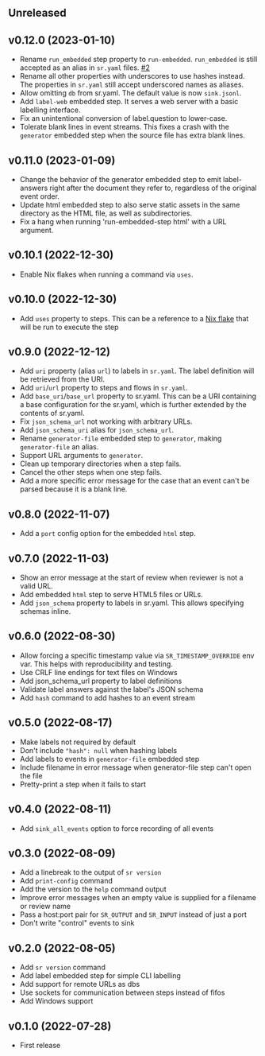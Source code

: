 ## Unreleased

## v0.12.0 (2023-01-10)

- Rename `run_embedded` step property to `run-embedded`. `run_embedded` is still accepted as an alias in `sr.yaml` files. [#2](https://github.com/insilica/rs-srvc/issues/2)
- Rename all other properties with underscores to use hashes instead. The properties in `sr.yaml` still accept underscored names as aliases.
- Allow omitting `db` from sr.yaml. The default value is now `sink.jsonl`.
- Add `label-web` embedded step. It serves a web server with a basic labelling interface.
- Fix an unintentional conversion of label.question to lower-case.
- Tolerate blank lines in event streams. This fixes a crash with the `generator` embedded step when the source file has extra blank lines.

## v0.11.0 (2023-01-09)

- Change the behavior of the generator embedded step to emit label-answers
  right after the document they refer to, regardless of the original event
  order.
- Update html embedded step to also serve static assets in the same directory
  as the HTML file, as well as subdirectories.
- Fix a hang when running 'run-embedded-step html' with a URL argument.

## v0.10.1 (2022-12-30)

- Enable Nix flakes when running a command via `uses`.

## v0.10.0 (2022-12-30)

- Add `uses` property to steps. This can be a reference to a [Nix flake](https://nixos.org/manual/nix/stable/command-ref/new-cli/nix3-flake.html#examples) that will be run to execute the step

## v0.9.0 (2022-12-12)

- Add `uri` property (alias `url`) to labels in `sr.yaml`. The label definition will be retrieved from the URI.
- Add `uri`/`url` property to steps and flows in `sr.yaml`.
- Add `base_uri`/`base_url` property to sr.yaml. This can be a URI containing a base configuration for the sr.yaml, which is further extended by the contents of sr.yaml.
- Fix `json_schema_url` not working with arbitrary URLs.
- Add `json_schema_uri` alias for `json_schema_url`.
- Rename `generator-file` embedded step to `generator`, making `generator-file` an alias.
- Support URL arguments to `generator`.
- Clean up temporary directories when a step fails.
- Cancel the other steps when one step fails.
- Add a more specific error message for the case that an event can't be parsed because it is a blank line.

## v0.8.0 (2022-11-07)

- Add a `port` config option for the embedded `html` step.

## v0.7.0 (2022-11-03)

- Show an error message at the start of review when reviewer is not a
  valid URL.
- Add embedded `html` step to serve HTML5 files or URLs.
- Add `json_schema` property to labels in sr.yaml. This allows specifying schemas inline.

## v0.6.0 (2022-08-30)

- Allow forcing a specific timestamp value via `SR_TIMESTAMP_OVERRIDE` env var. This helps with reproducibility and testing.
- Use CRLF line endings for text files on Windows
- Add json_schema_url property to label definitions
- Validate label answers against the label's JSON schema
- Add `hash` command to add hashes to an event stream

## v0.5.0 (2022-08-17)

- Make labels not required by default
- Don't include `"hash": null` when hashing labels
- Add labels to events in `generator-file` embedded step
- Include filename in error message when generator-file step can't open the file
- Pretty-print a step when it fails to start

## v0.4.0 (2022-08-11)

- Add `sink_all_events` option to force recording of all events

## v0.3.0 (2022-08-09)

- Add a linebreak to the output of `sr version`
- Add `print-config` command
- Add the version to the `help` command output
- Improve error messages when an empty value is supplied for a filename or review name
- Pass a host:port pair for `SR_OUTPUT` and `SR_INPUT` instead of just a port
- Don't write "control" events to sink

## v0.2.0 (2022-08-05)
- Add `sr version` command
- Add label embedded step for simple CLI labelling
- Add support for remote URLs as dbs
- Use sockets for communication between steps instead of fifos
- Add Windows support

## v0.1.0 (2022-07-28)
- First release
